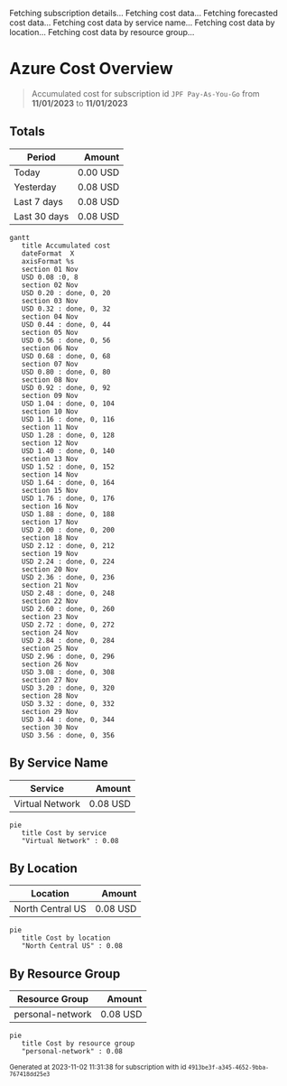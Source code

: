 Fetching subscription details...
Fetching cost data...
Fetching forecasted cost data...
Fetching cost data by service name...
Fetching cost data by location...
Fetching cost data by resource group...
# Azure Cost Overview

> Accumulated cost for subscription id `JPF Pay-As-You-Go` from **11/01/2023** to **11/01/2023**

## Totals

|Period|Amount|
|---|---:|
|Today|0.00 USD|
|Yesterday|0.08 USD|
|Last 7 days|0.08 USD|
|Last 30 days|0.08 USD|

```mermaid
gantt
   title Accumulated cost
   dateFormat  X
   axisFormat %s
   section 01 Nov
   USD 0.08 :0, 8
   section 02 Nov
   USD 0.20 : done, 0, 20
   section 03 Nov
   USD 0.32 : done, 0, 32
   section 04 Nov
   USD 0.44 : done, 0, 44
   section 05 Nov
   USD 0.56 : done, 0, 56
   section 06 Nov
   USD 0.68 : done, 0, 68
   section 07 Nov
   USD 0.80 : done, 0, 80
   section 08 Nov
   USD 0.92 : done, 0, 92
   section 09 Nov
   USD 1.04 : done, 0, 104
   section 10 Nov
   USD 1.16 : done, 0, 116
   section 11 Nov
   USD 1.28 : done, 0, 128
   section 12 Nov
   USD 1.40 : done, 0, 140
   section 13 Nov
   USD 1.52 : done, 0, 152
   section 14 Nov
   USD 1.64 : done, 0, 164
   section 15 Nov
   USD 1.76 : done, 0, 176
   section 16 Nov
   USD 1.88 : done, 0, 188
   section 17 Nov
   USD 2.00 : done, 0, 200
   section 18 Nov
   USD 2.12 : done, 0, 212
   section 19 Nov
   USD 2.24 : done, 0, 224
   section 20 Nov
   USD 2.36 : done, 0, 236
   section 21 Nov
   USD 2.48 : done, 0, 248
   section 22 Nov
   USD 2.60 : done, 0, 260
   section 23 Nov
   USD 2.72 : done, 0, 272
   section 24 Nov
   USD 2.84 : done, 0, 284
   section 25 Nov
   USD 2.96 : done, 0, 296
   section 26 Nov
   USD 3.08 : done, 0, 308
   section 27 Nov
   USD 3.20 : done, 0, 320
   section 28 Nov
   USD 3.32 : done, 0, 332
   section 29 Nov
   USD 3.44 : done, 0, 344
   section 30 Nov
   USD 3.56 : done, 0, 356
```

## By Service Name

|Service|Amount|
|---|---:|
|Virtual Network|0.08 USD|

```mermaid
pie
   title Cost by service
   "Virtual Network" : 0.08
```

## By Location

|Location|Amount|
|---|---:|
|North Central US|0.08 USD|

```mermaid
pie
   title Cost by location
   "North Central US" : 0.08
```

## By Resource Group

|Resource Group|Amount|
|---|---:|
|personal-network|0.08 USD|

```mermaid
pie
   title Cost by resource group
   "personal-network" : 0.08
```

<sup>Generated at 2023-11-02 11:31:38 for subscription with id `4913be3f-a345-4652-9bba-767418dd25e3`</sup>

